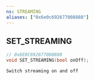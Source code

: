```yaml
---
ns: STREAMING
aliases: ["0x6e0c692677008888"]
---
```

## SET_STREAMING

```c
// 0x6E0C692677008888
void SET_STREAMING(bool onOff);
```

```
Switch streaming on and off
```
